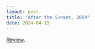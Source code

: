 ```yaml
---
layout: post
title: "After the Sunset, 2004"
date: 2024-04-15
---
```


[Review](https://letterboxd.com/pavlesap/film/after-the-sunset/).
